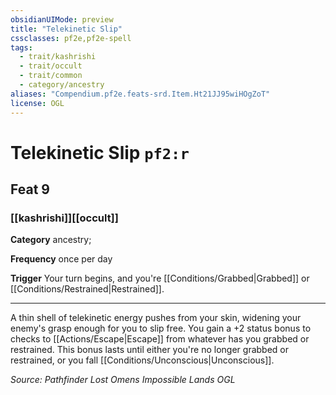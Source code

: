 ```yaml
---
obsidianUIMode: preview
title: "Telekinetic Slip"
cssclasses: pf2e,pf2e-spell
tags:
  - trait/kashrishi
  - trait/occult
  - trait/common
  - category/ancestry
aliases: "Compendium.pf2e.feats-srd.Item.Ht21JJ95wiHOgZoT"
license: OGL
---
```

# Telekinetic Slip `pf2:r`
## Feat 9
### [[kashrishi]][[occult]]

**Category** ancestry; 




**Frequency** once per day

**Trigger** Your turn begins, and you're [[Conditions/Grabbed|Grabbed]] or [[Conditions/Restrained|Restrained]].

* * *

A thin shell of telekinetic energy pushes from your skin, widening your enemy's grasp enough for you to slip free. You gain a +2 status bonus to checks to [[Actions/Escape|Escape]] from whatever has you grabbed or restrained. This bonus lasts until either you're no longer grabbed or restrained, or you fall [[Conditions/Unconscious|Unconscious]].

*Source: Pathfinder Lost Omens Impossible Lands*
*OGL*